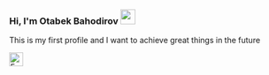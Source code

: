 ### Hi, I'm Otabek Bahodirov <img src="https://media.giphy.com/media/hvRJCLFzcasrR4ia7z/giphy.gif" width="27px">

This is my first profile and I want to achieve great things in the future

<a href="https://www.facebook.com/otabek.bahodirov.94/">
  <a href="https://www.freeiconspng.com/img/4" title="Image from freeiconspng.com"><img src="https://www.freeiconspng.com/uploads/facebook-logo-3.png" width="25px"            alt="Facebook Logo HD PNG Pic" /></a>
</a>
